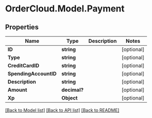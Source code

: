 # OrderCloud.Model.Payment
## Properties

Name | Type | Description | Notes
------------ | ------------- | ------------- | -------------
**ID** | **string** |  | [optional] 
**Type** | **string** |  | [optional] 
**CreditCardID** | **string** |  | [optional] 
**SpendingAccountID** | **string** |  | [optional] 
**Description** | **string** |  | [optional] 
**Amount** | **decimal?** |  | [optional] 
**Xp** | **Object** |  | [optional] 

[[Back to Model list]](../README.md#documentation-for-models) [[Back to API list]](../README.md#documentation-for-api-endpoints) [[Back to README]](../README.md)

